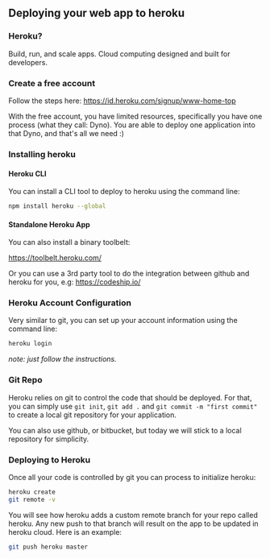## Deploying your web app to heroku

### Heroku?

Build, run, and scale apps. Cloud computing designed and built for developers.

### Create a free account

Follow the steps here:
https://id.heroku.com/signup/www-home-top

With the free account, you have limited resources, specifically you have one process (what they call: Dyno). You are able to deploy one application into that Dyno, and that's all we need :)

### Installing heroku

#### Heroku CLI

You can install a CLI tool to deploy to heroku using the command line:

```bash
npm install heroku --global
```

#### Standalone Heroku App

You can also install a binary toolbelt:

https://toolbelt.heroku.com/

Or you can use a 3rd party tool to do the integration between github and heroku for you, e.g: https://codeship.io/

### Heroku Account Configuration

Very similar to git, you can set up your account information using the command line:

```bash
heroku login
```

_note: just follow the instructions._

### Git Repo

Heroku relies on git to control the code that should be deployed. For that, you can simply use `git init`, `git add .` and `git commit -m "first commit"` to create a local git repository for your application.

You can also use github, or bitbucket, but today we will stick to a local repository for simplicity.

### Deploying to Heroku

Once all your code is controlled by git you can process to initialize heroku:

```bash
heroku create
git remote -v
```

You will see how heroku adds a custom remote branch for your repo called heroku. Any new push to that branch will result on the app to be updated in heroku cloud. Here is an example:

```bash
git push heroku master
```
